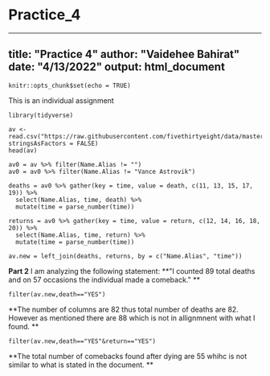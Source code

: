 # Practice_4
---
title: "Practice 4"
author: "Vaidehee Bahirat"
date: "4/13/2022"
output: html_document
---

```{r setup, include=FALSE}
knitr::opts_chunk$set(echo = TRUE)
```

This is an individual assignment

```{r}
library(tidyverse)
```

```{r}
av <- read.csv("https://raw.githubusercontent.com/fivethirtyeight/data/master/avengers/avengers.csv", stringsAsFactors = FALSE)
head(av)
```
```{r}
av0 = av %>% filter(Name.Alias != "")
av0 = av0 %>% filter(Name.Alias != "Vance Astrovik")
```


```{r}
deaths = av0 %>% gather(key = time, value = death, c(11, 13, 15, 17, 19)) %>%
  select(Name.Alias, time, death) %>% 
  mutate(time = parse_number(time))

```

```{r}
returns = av0 %>% gather(key = time, value = return, c(12, 14, 16, 18, 20)) %>%
  select(Name.Alias, time, return) %>%
  mutate(time = parse_number(time))

```

```{r}
av.new = left_join(deaths, returns, by = c("Name.Alias", "time"))
```

**Part 2**
I am analyzing the following statement:
**"I counted 89 total deaths and on 57 occasions the individual made a comeback." **
```{r}
filter(av.new,death=="YES")
```

**The number of columns are 82 thus total number of deaths are 82. However as mentioned there are 88 which is not in allignmnent with what I found. **

```{r}
filter(av.new,death=="YES"&return=="YES")
```

**The total number of comebacks found after dying are 55 whihc is not similar to what is stated in the document. ** 
